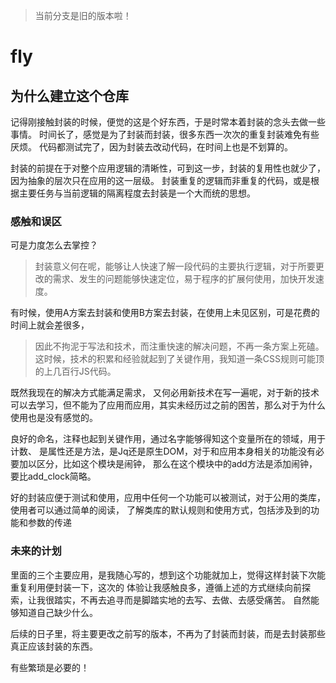 > 当前分支是旧的版本啦！

# fly

## 为什么建立这个仓库


记得刚接触封装的时候，便觉的这是个好东西，于是时常本着封装的念头去做一些事情。
时间长了，感觉是为了封装而封装，很多东西一次次的重复封装难免有些厌烦。
代码都测试完了，因为封装去改动代码，在时间上也是不划算的。

封装的前提在于对整个应用逻辑的清晰性，可到这一步，封装的复用性也就少了，因为抽象的层次只在应用的这一层级。
封装重复的逻辑而非重复的代码，或是根据主要任务与当前逻辑的隔离程度去封装是一个大而统的思想。


### 感触和误区


可是力度怎么去掌控？

> 封装意义何在呢，能够让人快速了解一段代码的主要执行逻辑，对于所要更改的需求、发生的问题能够快速定位，易于程序的扩展何使用，加快开发速度。

有时候，使用A方案去封装和使用B方案去封装，在使用上未见区别，可是花费的时间上就会差很多，
>因此不拘泥于写法和技术，而注重快速的解决问题，不再一条方案上死磕。
这时候，技术的积累和经验就起到了关键作用，我知道一条CSS规则可能顶的上几百行JS代码。

既然我现在的解决方式能满足需求，
又何必用新技术在写一遍呢，对于新的技术可以去学习，但不能为了应用而应用，其实未经历过之前的困苦，那么对于为什么使用也是没有感觉的。

良好的命名，注释也起到关键作用，通过名字能够得知这个变量所在的领域，用于计数、
是属性还是方法，是Jq还是原生DOM，对于和应用本身相关的功能没有必要加以区分，比如这个模块是闹钟，
那么在这个模块中的add方法是添加闹钟，要比add_clock简略。

好的封装应便于测试和使用，应用中任何一个功能可以被测试，对于公用的类库，使用者可以通过简单的阅读，
了解类库的默认规则和使用方式，包括涉及到的功能和参数的传递



### 未来的计划

里面的三个主要应用，是我随心写的，想到这个功能就加上，觉得这样封装下次能重复利用便封装一下，这次的
体验让我感触良多，遵循上述的方式继续向前探索，让我很踏实，不再去追寻而是脚踏实地的去写、去做、去感受痛苦。
自然能够知道自己缺少什么。

后续的日子里，将主要更改之前写的版本，不再为了封装而封装，而是去封装那些真正应该封装的东西。

有些繁琐是必要的！
